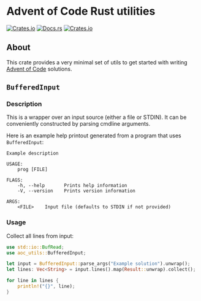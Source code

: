 # Advent of Code Rust utilities

[![Crates.io](https://img.shields.io/crates/v/aoc-utils)](https://crates.io/crates/aoc-utils)
[![Docs.rs](https://docs.rs/aoc-utils/badge.svg)](https://docs.rs/aoc-utils)
[![Crates.io](https://img.shields.io/crates/l/aoc-utils)](https://github.com/tranzystorek-io/aoc-utils/blob/master/LICENSE)

## About

This crate provides a very minimal set of utils to get started
with writing [Advent of Code](https://adventofcode.com/) solutions.

## `BufferedInput`

### Description

This is a wrapper over an input source (either a file or STDIN).
It can be conveniently constructed by parsing cmdline arguments.

Here is an example help printout generated from a program that uses `BufferedInput`:

```console
Example description

USAGE:
    prog [FILE]

FLAGS:
    -h, --help       Prints help information
    -V, --version    Prints version information

ARGS:
    <FILE>    Input file (defaults to STDIN if not provided)
```

### Usage

Collect all lines from input:

```rust
use std::io::BufRead;
use aoc_utils::BufferedInput;

let input = BufferedInput::parse_args("Example solution").unwrap();
let lines: Vec<String> = input.lines().map(Result::unwrap).collect();

for line in lines {
    println!("{}", line);
}
```
